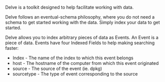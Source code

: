 Delve is a toolkit designed to help facilitate working with data.

Delve follows an eventual-schema philosophy, where you do not need a schema to 
get started working with the data. Simply index your data to get started.

Delve allows you to index arbitrary pieces of data as Events. An Event is a
piece of data. Events have four Indexed Fields to help making searching faster:

* Index - The name of the index to which this event belongs
* host - The hostname of the computer from which this event originated
* source - The source of the event (ie. dpkg)
* sourcetype - The type of event corresponding to the source


